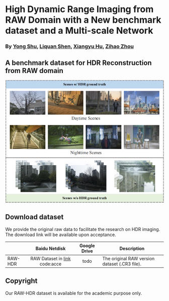 # High Dynamic Range Imaging from RAW Domain with a New benchmark dataset and a Multi-scale Network
### By [Yong Shu](https://github.com/syujung), [Liquan Shen](..), [Xiangyu Hu](..), [Zihao Zhou](..) ###

## A benchmark dataset for HDR Reconstruction from RAW domain

<p align="left">
    <img src='thumbnail/thumbnail.png' width="600">
</p>


## Download dataset
We provide the original raw data to facilitate the research on HDR imaging. The download link will be available upon acceptance.

|              |                        Baidu Netdisk                         |                         Google Drive                        | Description                                                  |
| :----------- | :----------------------------------------------------------: | :----------------------------------------------------------: | ------------------------------------------------------------ |
| RAW-HDR |   RAW Dataset in [link](https://pan.baidu.com/s/1J9Hr-TkFTkDcjGh9NS?) code:acce | todo | The original RAW version dataset (.CR3 file). |


## Copyright

Our RAW-HDR dataset is available for the academic purpose only.                                                   

